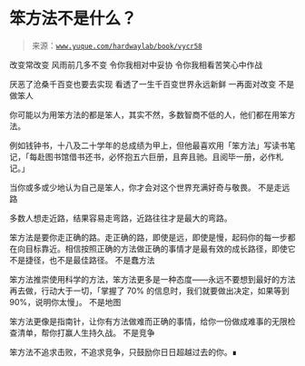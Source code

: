 # 笨方法不是什么？

> 来源：[`www.yuque.com/hardwaylab/book/vycr58`](https://www.yuque.com/hardwaylab/book/vycr58)

<ne-quote id="u4784d7a4" data-lake-id="u4784d7a4">

改变常改变 风雨前几多不变 令你我相对中妥协 令你我相看苦笑心中作战 

厌恶了沧桑千百变也要去实现 看透了一生千百变世界永远新鲜 一再面对改变</ne-quote> <ne-h2 id="eKHR5" data-lake-id="eKHR5"><ne-heading-ext><ne-heading-anchor></ne-heading-anchor><ne-heading-fold></ne-heading-fold></ne-heading-ext><ne-heading-content>不是做笨人</ne-heading-content></ne-h2> 

你可能以为用笨方法的都是笨人，其实不然，多数智商不低的人，他们都在用笨方法。 

例如钱钟书，十八及二十学年的总成绩为甲上，但他最喜欢用「笨方法」写读书笔记，「每赴图书馆借书还书，必怀抱五六巨册，且奔且驰。且阅毕一册，必作札记。」 

当你或多或少地认为自己是笨人，你才会对这个世界充满好奇与敬畏。 <ne-h2 id="peebr" data-lake-id="peebr"><ne-heading-ext><ne-heading-anchor></ne-heading-anchor><ne-heading-fold></ne-heading-fold></ne-heading-ext><ne-heading-content>不是走远路</ne-heading-content></ne-h2> 

多数人想走近路，结果容易走弯路，近路往往才是最大的弯路。 

笨方法是要你走正确的路。走正确的路，即使是远，即使是慢，起码你的每一步都在向目标靠近。相信按照正确的方法做正确的事情才是最有效的成长路径，即使它不是捷径，也不是最佳路径。 <ne-h2 id="GmR5f" data-lake-id="GmR5f"><ne-heading-ext><ne-heading-anchor></ne-heading-anchor><ne-heading-fold></ne-heading-fold></ne-heading-ext><ne-heading-content>不是蠢方法</ne-heading-content></ne-h2> 

笨方法推崇使用科学的方法，笨方法更多是一种态度——永远不要想到最好的方法再去做，行动大于一切，「掌握了 70% 的信息时，我们就要做出决定，如果等到 90%，说明你太慢」。 <ne-h2 id="VIGrV" data-lake-id="VIGrV"><ne-heading-ext><ne-heading-anchor></ne-heading-anchor><ne-heading-fold></ne-heading-fold></ne-heading-ext><ne-heading-content>不是地图</ne-heading-content></ne-h2> 

笨方法更像是指南针，让你有方法做难而正确的事情，给你一份做成难事的无限检查清单，帮你打赢人生持久战。 <ne-h2 id="AIYOG" data-lake-id="AIYOG"><ne-heading-ext><ne-heading-anchor></ne-heading-anchor><ne-heading-fold></ne-heading-fold></ne-heading-ext><ne-heading-content>不是竞争</ne-heading-content></ne-h2> 

笨方法不追求击败，不追求竞争，只鼓励你日日超越过去的你。∎